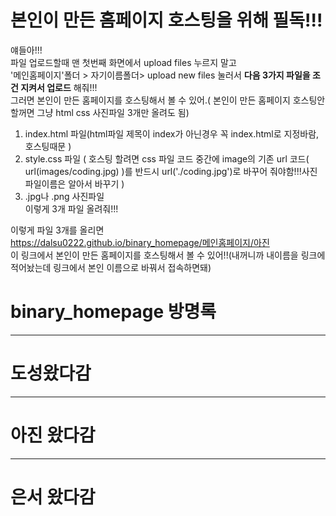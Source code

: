    본인이 만든 홈페이지 호스팅을 위해 필독!!!
   =========================================
   얘들아!!!  
   파일 업로드할때 맨 첫번째 화면에서 upload files 누르지 말고  
   '메인홈페이지'폴더 > 자기이름폴더> upload new files 눌러서 **다음 3가지 파일을 조건 지켜서 업로드** 해줘!!!  
   그러면 본인이 만든 홈페이지를 호스팅해서 볼 수 있어.( 본인이 만든 홈페이지 호스팅안할꺼면 그냥 html css 사진파일 3개만 올려도 됨)  
   1. index.html 파일(html파일 제목이 index가 아닌경우 꼭 index.html로 지정바람, 호스팅때문 )  
   2. style.css 파일 ( 호스팅 할려면 css 파일 코드 중간에 image의 기존 url 코드( url(images/coding.jpg) )를 반드시 url('./coding.jpg')로 바꾸어 줘야함!!!사진 파일이름은 알아서 바꾸기 )  
   4.  .jpg나 .png 사진파일   
   이렇게 3개 파일 올려줘!!!  
   
   이렇게 파일 3개를 올리면   
   https://dalsu0222.github.io/binary_homepage/메인홈페이지/아진  
   이 링크에서 본인이 만든 홈페이지를 호스팅해서 볼 수 있어!!(내꺼니까 내이름을 링크에 적어놨는데 링크에서 본인 이름으로 바꿔서 접속하면돼)  
    

# binary_homepage 방명록
---------------------
# 도성왔다감
----------------------
# 아진 왔다감
---------------------
# 은서 왔다감
